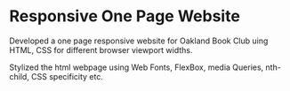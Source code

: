 # Responsive One Page Website
Developed a one page responsive website for Oakland Book Club uing HTML, CSS for different browser viewport widths.

Stylized the html webpage using Web Fonts, FlexBox, media Queries, nth-child, CSS specificity etc.
